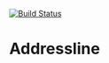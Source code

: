 [![Build Status](https://travis-ci.org/aydarik/address-parser.svg?branch=master)](https://travis-ci.org/aydarik/address-parser)

# Addressline